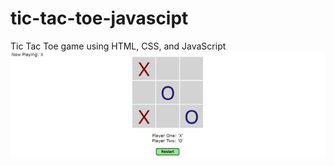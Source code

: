 # tic-tac-toe-javascipt
Tic Tac Toe game using HTML, CSS, and JavaScript
![Tic Tac Toe Game](https://github.com/Sagarr124/tic-tac-toe-javascipt/blob/main/screenshot.png?raw=true)
